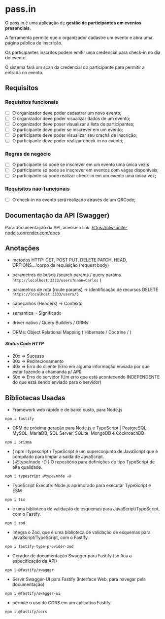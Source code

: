 # pass.in

O pass.in é uma aplicação de **gestão de participantes em eventos presenciais**.

A ferramenta permite que o organizador cadastre um evento e abra uma página pública de inscrição.

Os participantes inscritos podem emitir uma credencial para check-in no dia do evento.

O sistema fará um scan da credencial do participante para permitir a entrada no evento.

## Requisitos

### Requisitos funcionais

-   [ ] O organizador deve poder cadastrar um novo evento;
-   [ ] O organizador deve poder visualizar dados de um evento;
-   [ ] O organizador deve poser visualizar a lista de participantes;
-   [ ] O participante deve poder se inscrever em um evento;
-   [ ] O participante deve poder visualizar seu crachá de inscrição;
-   [ ] O participante deve poder realizar check-in no evento;

### Regras de negócio

-   [ ] O participante só pode se inscrever em um evento uma única vez;s
-   [ ] O participante só pode se inscrever em eventos com vagas disponíveis;
-   [ ] O participante só pode realizar check-in em um evento uma única vez;

### Requisitos não-funcionais

-   [ ] O check-in no evento será realizado através de um QRCode;

## Documentação da API (Swagger)

Para documentação da API, acesse o link: https://nlw-unite-nodejs.onrender.com/docs

## Anotações

- metodos HTTP: GET, POST PUT, DELETE PATCH, HEAD, OPTIONS.../corpo da requisição (request body)
- parametros de busca (search params / query params `http://localhost:3333/users?name=Carlos` )
- parametros de rota (route params) -> identificação de recursos DELETE `https://localhost:3333/users/5`
- cabeçalhos (Headers) -> Contexto

- semantica = Significado

- driver nativo / Query Builders / ORMs
- ORMs: Object Relational Mapping ( Hibernate / Doctrine / )

##### Status Code HTTP
- 20x => Sucesso
- 30x => Redirecionamento
- 40x => Erro do cliente (Erro em alguma informação enviada por que estar fazendo a chamanda p/ API)
- 50x => Erro do servidor (Um erro que está acontecendo INDEPENDENTE do que está sendo enviado para o servidor)



## Bibliotecas Usadas

- Framework web rápido e de baixo custo, para Node.js
```dash
npm i fastify
```

- ORM de próxima geração para Node.js e TypeScript | PostgreSQL, MySQL, MariaDB, SQL Server, SQLite, MongoDB e CockroachDB
```dash
npm i prisma
```

- ( npm i typescript ) TypeScript é um superconjunto de JavaScript que é compilado para limpar a saída de JavaScript.
- ( @type/node -D ) O repositório para definições de tipo TypeScript de alta qualidade.
```dash
npm i typescript @type/node -D
```
- TypeScript Execute: Node.js aprimorado para executar TypeScript e ESM
```dash
npm i tsx
```

- é uma biblioteca de validação de esquemas para JavaScript/TypeScript, com o Fastify.
```dash
npm i zod
```

- Integra o Zod, que é uma biblioteca de validação de esquemas para JavaScript/TypeScript, com o Fastify.
```dash
npm i fastify-type-provider-zod
```

- Gerador de documentação Swagger para Fastify (so fica a especificação da API)
```dash
npm i @fastify/swagger
```

- Servir Swagger-UI para Fastify (Interface Web, para navegar pela documentação)
```dash
npm i @fastify/swagger-ui
```
- permite o uso de CORS em um aplicativo Fastify.
```dash
npm i @fastify/cors
```
